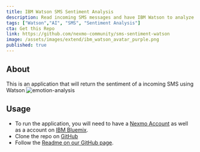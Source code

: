 ```yaml
---
title: IBM Watson SMS Sentiment Analysis
description: Read incoming SMS messages and have IBM Watson to analyze the messages
tags: ["Watson","AI", "SMS", "Sentiment Analysis"]
cta: Get this Repo
link: https://github.com/nexmo-community/sms-sentiment-watson
image: /assets/images/extend/ibm_watson_avatar_purple.png
published: true
---
```


## About
This is an application that will return the sentiment of a incoming SMS using Watson
![emotion-analysis](/assets/images/extend/emotion-analysis.png)

## Usage
- To run the application, you will need to have a [Nexmo Account](https://dashboard.nexmo.com/) as well as a account on [IBM Bluemix](https://console.ng.bluemix.net/).
- Clone the repo on [GitHub](https://github.com/nexmo-community/sms-sentiment-watson)
- Follow the [Readme on our GitHub page](https://raw.githubusercontent.com/nexmo-community/sms-sentiment-watson/master/README.md).
